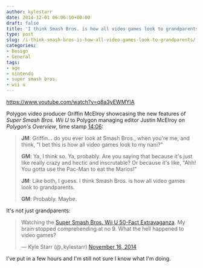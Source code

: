 ```yaml
---
author: kylestarr
date: 2014-12-01 06:06:10+00:00
draft: false
title: 'I think Smash Bros. is how all video games look to grandparents.'
type: post
slug: /i-think-smash-bros-is-how-all-video-games-look-to-grandparents/
categories:
- Design
- General
tags:
- age
- nintendo
- super smash bros.
- wii u
---
```


<https://www.youtube.com/watch?v=q8a3yEWMYlA>

Polygon video producer Griffin McElroy showcasing the new features of _Super Smash Bros. Wii U_ to Polygon managing editor Justin McElroy on _Polygon's Overview_, time stamp [14:06](http://youtu.be/q8a3yEWMYlA?t=14m6s):

> **JM**: Griffin... do you ever look at Smash Bros., when you're me, and think, "I bet this is how all video games look to my nani?"
>
> **GM**: Ya, I think so. Ya, probably. Are you saying that because it's just like really crazy and hectic and inscrutable? Or because it's like, "Ahh! You gotta use the Pac-Man to eat the Marios!"
>
> **JM**: Like both, I guess. I think Smash Bros. is how all video games look to grandparents.
>
> **GM**: Probably. Maybe.

It's not just grandparents:

> Watching the [Super Smash Bros. Wii U 50-Fact Extravaganza](https://www.youtube.com/watch?v=j0BBGzfw0pQ). My brain stopped comprehending at no 9. What the hell happened to video games?
>
> — Kyle Starr (@_kylestarr) [November 16, 2014](https://twitter.com/_kylestarr/status/533887291358326785)

I've put in a few hours and I'm still not sure I know what I'm doing.
